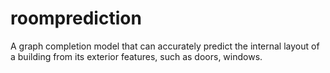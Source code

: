 # roomprediction
A graph completion model that can accurately predict the internal layout of a building from its exterior features, such as doors, windows.
